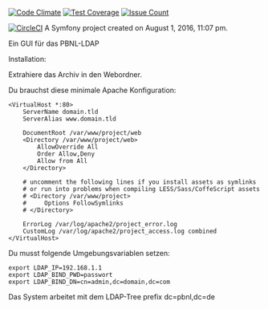 [![Code Climate](https://codeclimate.com/github/pbnl/pbnl-ldap-gui/badges/gpa.svg)](https://codeclimate.com/github/pbnl/pbnl-ldap-gui)
[![Test Coverage](https://codeclimate.com/github/pbnl/pbnl-ldap-gui/badges/coverage.svg)](https://codeclimate.com/github/pbnl/pbnl-ldap-gui/coverage)
[![Issue Count](https://codeclimate.com/github/pbnl/pbnl-ldap-gui/badges/issue_count.svg)](https://codeclimate.com/github/pbnl/pbnl-ldap-gui)

[![CircleCI](https://circleci.com/gh/pbnl/pbnl-ldap-gui.svg?style=svg)](https://circleci.com/gh/pbnl/pbnl-ldap-gui)
A Symfony project created on August 1, 2016, 11:07 pm.

Ein GUI für das PBNL-LDAP

Installation:

Extrahiere das Archiv in den Webordner.

Du brauchst diese minimale Apache Konfiguration:
```
<VirtualHost *:80>
    ServerName domain.tld
    ServerAlias www.domain.tld

    DocumentRoot /var/www/project/web
    <Directory /var/www/project/web>
        AllowOverride All
        Order Allow,Deny
        Allow from All
    </Directory>

    # uncomment the following lines if you install assets as symlinks
    # or run into problems when compiling LESS/Sass/CoffeScript assets
    # <Directory /var/www/project>
    #     Options FollowSymlinks
    # </Directory>

    ErrorLog /var/log/apache2/project_error.log
    CustomLog /var/log/apache2/project_access.log combined
</VirtualHost>
```
Du musst folgende Umgebungsvariablen setzen:
```
export LDAP_IP=192.168.1.1
export LDAP_BIND_PWD=passwort
export LDAP_BIND_DN=cn=admin,dc=domain,dc=com
```
Das System arbeitet mit dem LDAP-Tree prefix dc=pbnl,dc=de
